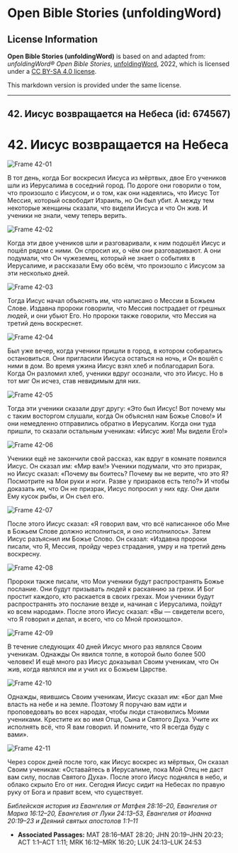 # Open Bible Stories (unfoldingWord)

## License Information

**Open Bible Stories (unfoldingWord)** is based on and adapted from: _unfoldingWord® Open Bible Stories_, [unfoldingWord](https://unfoldingword.org/utw), 2022, which is licensed under a [CC BY-SA 4.0 license](https://creativecommons.org/licenses/by-sa/4.0/legalcode.en).

This markdown version is provided under the same license.



--------------------------------

## 42. Иисус возвращается на Небеса (id: 674567)

42\. Иисус возвращается на Небеса
=================================

![Frame 42-01](https://cdn.door43.org/obs/jpg/360px/obs-en-42-01.jpg)

В тот день, когда Бог воскресил Иисуса из мёртвых, двое Его учеников шли из Иерусалима в соседний город. По дороге они говорили о том, что произошло с Иисусом, и о том, как они надеялись, что Иисус Тот Мессия, который освободит Израиль, но Он был убит. А между тем некоторые женщины сказали, что видели Иисуса и что Он жив. И ученики не знали, чему теперь верить.

![Frame 42-02](https://cdn.door43.org/obs/jpg/360px/obs-en-42-02.jpg)

Когда эти двое учеников шли и разговаривали, к ним подошёл Иисус и пошёл рядом с ними. Он спросил их, о чём они разговаривают. А они подумали, что Он чужеземец, который не знает о событиях в Иерусалиме, и рассказали Ему обо всём, что произошло с Иисусом за эти несколько дней.

![Frame 42-03](https://cdn.door43.org/obs/jpg/360px/obs-en-42-03.jpg)

Тогда Иисус начал объяснять им, что написано о Мессии в Божьем Слове. Издавна пророки говорили, что Мессия пострадает от грешных людей, и они убьют Его. Но пророки также говорили, что Мессия на третий день воскреснет.

![Frame 42-04](https://cdn.door43.org/obs/jpg/360px/obs-en-42-04.jpg)

Был уже вечер, когда ученики пришли в город, в котором собирались остановиться. Они пригласили Иисуса остаться на ночь, и Он вошёл с ними в дом. Во время ужина Иисус взял хлеб и поблагодарил Бога. Когда Он разломил хлеб, ученики вдруг осознали, что это Иисус. Но в тот миг Он исчез, став невидимым для них.

![Frame 42-05](https://cdn.door43.org/obs/jpg/360px/obs-en-42-05.jpg)

Тогда эти ученики сказали друг другу: «Это был Иисус! Вот почему мы с таким восторгом слушали, когда Он объяснял нам Божье Слово!» И они немедленно отправились обратно в Иерусалим. Когда они туда пришли, то сказали остальным ученикам: «Иисус жив! Мы видели Его!»

![Frame 42-06](https://cdn.door43.org/obs/jpg/360px/obs-en-42-06.jpg)

Ученики ещё не закончили свой рассказ, как вдруг в комнате появился Иисус. Он сказал им: «Мир вам!» Ученики подумали, что это призрак, но Иисус сказал: «Почему вы боитесь? Почему вы не верите, что это Я? Посмотрите на Мои руки и ноги. Разве у призраков есть тело?» И чтобы доказать им, что Он не призрак, Иисус попросил у них еду. Они дали Ему кусок рыбы, и Он съел его.

![Frame 42-07](https://cdn.door43.org/obs/jpg/360px/obs-en-42-07.jpg)

После этого Иисус сказал: «Я говорил вам, что всё написанное обо Мне в Божьем Слове должно исполниться, и оно исполнилось». Затем Иисус разъяснил им Божье Слово. Он сказал: «Издавна пророки писали, что Я, Мессия, пройду через страдания, умру и на третий день воскресну.

![Frame 42-08](https://cdn.door43.org/obs/jpg/360px/obs-en-42-08.jpg)

Пророки также писали, что Мои ученики будут распространять Божье послание. Они будут призывать людей к раскаянию за грехи. И Бог простит каждого, кто раскается в своих грехах. Мои ученики будут распространять это послание везде и, начиная с Иерусалима, пойдут ко всем народам». После этого Иисус сказал: «Вы — свидетели всего, что Я говорил и делал, и всего, что со Мной произошло».

![Frame 42-09](https://cdn.door43.org/obs/jpg/360px/obs-en-42-09.jpg)

В течение следующих 40 дней Иисус много раз являлся Своим ученикам. Однажды Он явился толпе, в которой было более 500 человек! И ещё много раз Иисус доказывал Своим ученикам, что Он жив, когда являлся им и учил их о Божьем Царстве.

![Frame 42-10](https://cdn.door43.org/obs/jpg/360px/obs-en-42-10.jpg)

Однажды, явившись Своим ученикам, Иисус сказал им: «Бог дал Мне власть на небе и на земле. Поэтому Я поручаю вам идти и проповедовать во всех народах, чтобы люди становились Моими учениками. Крестите их во имя Отца, Сына и Святого Духа. Учите их исполнять всё, что Я вам говорил. И помните, что Я всегда буду с вами».

![Frame 42-11](https://cdn.door43.org/obs/jpg/360px/obs-en-42-11.jpg)

Через сорок дней после того, как Иисус воскрес из мёртвых, Он сказал Своим ученикам: «Оставайтесь в Иерусалиме, пока Мой Отец не даст вам силу, послав Святого Духа». После этого Иисус поднялся в небо, и облако скрыло Его от них. Сегодня Иисус сидит на Небесах по правую руку от Бога и правит всем, что существует.

*Библейская история из Евангелия от Матфея 28:16–20, Евангелия от Марка 16:12–20, Евангелия от Луки 24:13–53, Евангелия от Иоанна 20:19–23 и Деяний святых апостолов 1:1–11*

* **Associated Passages:** MAT 28:16–MAT 28:20; JHN 20:19–JHN 20:23; ACT 1:1–ACT 1:11; MRK 16:12–MRK 16:20; LUK 24:13–LUK 24:53

